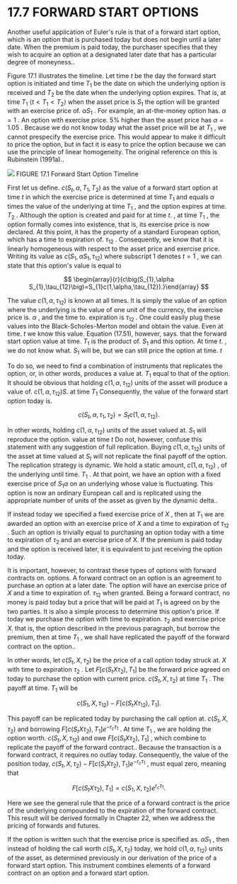 # 17.7 FORWARD START OPTIONS

Another useful application of Euler's rule is that of a forward start option, which is an option that is purchased today but does not begin until a later date. When the premium is paid today, the purchaser specifies that they wish to acquire an option at a designated later date that has a particular degree of moneyness..

Figure 17.1 illustrates the timeline. Let time $t$ be the day the forward start option is initiated and time $T_{1}$ be the date on which the underlying option is received and $T_{2}$ be the date when the underlying option expires. That is, at time $T_{1}$ $\left\langle t<T_{1}<T_{2}\right\rangle$ when the asset price is $S_{1}$ the option will be granted with an exercise price of. $\alpha S_{1}$ . For example, an at-the-money option has. $\alpha=1$ . An option with exercise price. $5\%$ higher than the asset price has $\alpha=1.05$ . Because we do not know today what the asset price will be at $T_{1}$ , we cannot prespecify the exercise price. This would appear to make it difficult to price the option, but in fact it is easy to price the option because we can use the principle of linear homogeneity. The original reference on this is Rubinstein (1991a)..

![](85311eaa8f6b1f1d9eed441f80580707a9592a41c7080fbd839cd56c3a2b97d6.jpg)
FIGURE 17.1  Forward Start Option Timeline

First let us define. $c(S_{t},\alpha,T_{1},T_{2})$ as the value of a forward start option at time $t$ in which the exercise price is determined at time $T_{1}$ and equals $\alpha$ times the value of the underlying at time $T_{1}$ , and the option expires at time. $T_{2}$ . Although the option is created and paid for at time $t.$ , at time $T_{1}$ , the option formally comes into existence, that is, its exercise price is now declared. At this point, it has the property of a standard European option, which has a time to expiration of. $\tau_{12}$ . Consequently, we know that it is linearly homogeneous with respect to the asset price and exercise price. Writing its value as $c(S_{1},\alpha S_{1},\tau_{12})$ where subscript 1 denotes $t=1$ , we can state that this option's value is equal to

$$
\begin{array}{r}{c\big(S_{1},\alpha S_{1},\tau_{12}\big)=S_{1}c(1,\alpha,\tau_{12}).}\end{array}
$$

The value $c\big(1,\alpha,\tau_{12}\big)$ is known at all times. It is simply the value of an option where the underlying is the value of one unit of the currency, the exercise price is. $\alpha$ , and the time to. expiration is $\tau_{12}$ . One could easily plug these values into the Black-Scholes-Merton model and obtain the value. Even at time. $t$ we know this value. Equation (17.51), however, says. that the forward start option value at time. $T_{1}$ is the product of. $S_{1}$ and this option. At time $t.$ , we do not know what. $S_{1}$ will be, but we can still price the option at time. $t$

To do so, we need to find a combination of instruments that replicates the option, or, in other words, produces a value at. $T_{1}$ equal to that of the option. It should be obvious that holding $c\left(1,\alpha,\tau_{12}\right)$ units of the asset will produce a value of. $c\left(1,\alpha,\tau_{12}\right)S.$ at time $T_{1}$ Consequently, the value of the forward start option today is.

$$
c\left(S_{t},\alpha,\tau_{1},\tau_{2}\right)=S_{t}c\left(1,\alpha,\tau_{12}\right).
$$

In other words, holding $c\big(1,\alpha,\tau_{12}\big)$ units of the asset valued at. $S_{1}$ will reproduce the option. value at time $t$ Do not, however, confuse this statement with any suggestion of full replication. Buying $c\big(1,\alpha,\tau_{12}\big)$ units of the asset at time valued at $S_{t}$ will not replicate the final payoff of the option. The replication strategy is dynamic. We hold a static amount, $c\left(1,\alpha,\tau_{12}\right)$ , of the underlying until time. $T_{1}$ . At that point, we have an option with a fixed exercise price of $S_{1}\alpha$ on an underlying whose value is fluctuating. This option is now an ordinary European call and is replicated using the appropriate number of units of the asset as given by the dynamic delta..

If instead today we specified a fixed exercise price of $X$ , then at $T_{1}$ we are awarded an option with an exercise price of $X$ and a time to expiration of $\tau_{12}$ . Such an option is trivially equal to purchasing an option today with a time to expiration of $\tau_{2}$ and an exercise price of X. If the premium is paid today and the option is received later, it is equivalent to just receiving the option today.

It is important, however, to contrast these types of options with forward contracts on. options. A forward contract on an option is an agreement to purchase an option at a later date. The option will have an exercise price of $X$ and a time to expiration of. $\tau_{12}$ when granted. Being a forward contract, no money is paid today but a price that will be paid at $T_{1}$ is agreed on by the two parties. It is also a simple process to determine this option's price. If today we purchase the option with time to expiration. $\tau_{2}$ and exercise price $X_{:}$ that is, the option described in the previous paragraph, but borrow the premium, then at time $T_{1}$ , we shall have replicated the payoff of the forward contract on the option..

In other words, let $c(S_{t},X,\tau_{2})$ be the price of a call option today struck at. $X$ with time to expiration $\tau_{2}$ . Let $F\bigl[c\bigl(S_{t}X\tau_{2}\bigr),T_{1}\bigr]$ be the forward price agreed on today to purchase the option with current price. $c(S_{t},X,\tau_{2})$ at time $T_{1}$ . The payoff at time. $T_{1}$ will be

$$
c\left(S_{1},X,\tau_{12}\right)-F\left[c\left(S_{t}X\tau_{12}\right),T_{1}\right].
$$

This payoff can be replicated today by purchasing the call option at. $c(S_{t},X,\tau_{2})$ and borrowing $F\left[c\left(S_{t}X\tau_{2}\right),T_{1}\right]e^{-r_{c}\tau_{1}}$ . At time $T_{1}$ , we are holding the option worth. $c\big(S_{t},X,\tau_{12}\big)$ and owe $F\left[c\left(S_{t}X\tau_{2}\right),T_{1}\right]$ , which combine to replicate the payoff of the forward contract.. Because the transaction is a forward contract, it requires no outlay today. Consequently, the value of the position today, $c(S_{t},X,\tau_{2})-F\big[c\big(S_{t}X\tau_{2}\big),T_{1}\big]e^{-r_{c}\tau_{1}}$ , must equal zero, meaning that

$$
F\bigl[c\bigl(S_{t}X\tau_{2}\bigr),T_{1}\bigr]=c\bigl(S_{1},X,\tau_{2}\bigr)e^{r_{c}\tau_{1}}.
$$

Here we see the general rule that the price of a forward contract is the price of the underlying compounded to the expiration of the forward contract. This result will be derived formally in Chapter 22, when we address the pricing of forwards and futures.

If the option is written such that the exercise price is specified as. $\alpha S_{1}$ , then instead of holding the call worth $c(S_{t},X,\tau_{2})$ today, we hold $c(1,\alpha,\tau_{12})$ units of the asset, as determined previously in our derivation of the price of a forward start option. This instrument combines elements of a forward contract on an option and a forward start option.
